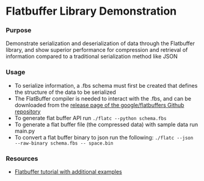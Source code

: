 # Flatbuffer Library Demonstration

### Purpose
  Demonstrate serialization and deserialization of data through the Flatbuffer library, and show superior performance for compression and retrieval of information compared to a traditional serialization method like JSON

### Usage
* To serialize information, a .fbs schema must first be created that defines the structure of the data to be serialized 
* The FlatBuffer compiler is needed to interact with the .fbs, and can be downloaded from the [release page of the google/flatbuffers Github repository](https://github.com/google/flatbuffers/releases)
* To generate flat buffer API run ```./flatc --python schema.fbs```
* To generate a flat buffer file (the compressed data) with sample data run main.py
* To convert a flat buffer binary to json run the following: ```./flatc --json --raw-binary schema.fbs -- space.bin```


### Resources
* [Flatbuffer tutorial with additional examples](https://flatbuffers.dev/flatbuffers_guide_tutorial.html)